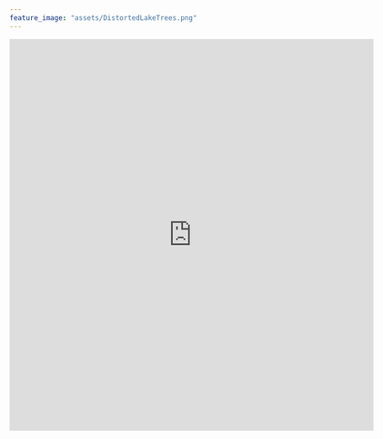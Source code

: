 ```yaml
---
feature_image: "assets/DistortedLakeTrees.png"
---
```


<iframe src="https://docs.google.com/forms/d/e/1FAIpQLSesA-JSXh2QG6i_5R1K3eae60CULZ0dQKbELiQPGItHlF_6GQ/viewform?embedded=true" width="640" height="688" frameborder="0" marginheight="0" marginwidth="0">Loading…</iframe>
